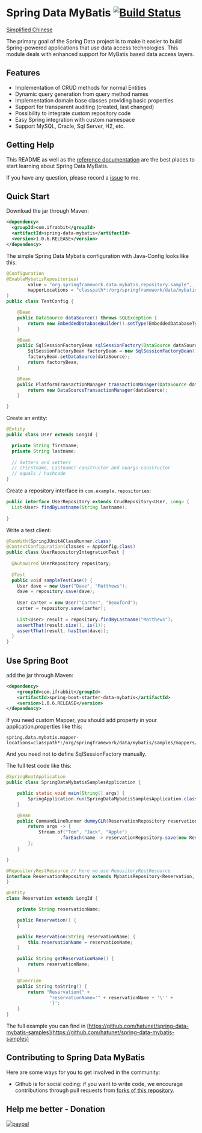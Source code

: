 # Spring Data MyBatis [![Build Status](https://travis-ci.org/hatunet/spring-data-mybatis.svg?branch=master)](https://travis-ci.org/hatunet/spring-data-mybatis) 

[Simplified Chinese](README_zh.md)

The primary goal of the Spring Data project is to make it easier to build Spring-powered applications that use data access technologies. 
This module deals with enhanced support for MyBatis based data access layers.


## Features ##

* Implementation of CRUD methods for normal Entities
* Dynamic query generation from query method names
* Implementation domain base classes providing basic properties
* Support for transparent auditing (created, last changed)
* Possibility to integrate custom repository code
* Easy Spring integration with custom namespace
* Support MySQL, Oracle, Sql Server, H2, etc.


## Getting Help ##
This README as well as the [reference documentation](https://hatunet.github.io/spring-data-mybatis/) are the best places to start learning about Spring Data MyBatis. 

If you have any question, please record a [issue](https://github.com/hatunet/spring-data-mybatis/issues) to me.


## Quick Start ##

Download the jar through Maven:

```xml
<dependency>
  <groupId>com.ifrabbit</groupId>
  <artifactId>spring-data-mybatis</artifactId>
  <version>1.0.6.RELEASE</version>
</dependency>
```

The simple Spring Data Mybatis configuration with Java-Config looks like this: 
```java
@Configuration
@EnableMybatisRepositories(
        value = "org.springframework.data.mybatis.repository.sample",
        mapperLocations = "classpath*:/org/springframework/data/mybatis/repository/sample/mappers/*Mapper.xml"
)
public class TestConfig {

    @Bean
    public DataSource dataSource() throws SQLException {
        return new EmbeddedDatabaseBuilder().setType(EmbeddedDatabaseType.H2).addScript("classpath:/test-init.sql").build();
    }

    @Bean
    public SqlSessionFactoryBean sqlSessionFactory(DataSource dataSource) {
        SqlSessionFactoryBean factoryBean = new SqlSessionFactoryBean();
        factoryBean.setDataSource(dataSource);
        return factoryBean;
    }

    @Bean
    public PlatformTransactionManager transactionManager(DataSource dataSource) {
        return new DataSourceTransactionManager(dataSource);
    }

}

```

Create an entity:

```java
@Entity
public class User extends LongId {

  private String firstname;
  private String lastname;
       
  // Getters and setters
  // (Firstname, Lastname)-constructor and noargs-constructor
  // equals / hashcode
}

```

Create a repository interface in `com.example.repositories`:

```java
public interface UserRepository extends CrudRepository<User, Long> {
  List<User> findByLastname(String lastname);  
  
}

```

Write a test client:

```java
@RunWith(SpringJUnit4ClassRunner.class)
@ContextConfiguration(classes = AppConfig.class)
public class UserRepositoryIntegrationTest {
     
  @Autowired UserRepository repository;
     
  @Test
  public void sampleTestCase() {
    User dave = new User("Dave", "Matthews");
    dave = repository.save(dave);
         
    User carter = new User("Carter", "Beauford");
    carter = repository.save(carter);
         
    List<User> result = repository.findByLastname("Matthews");
    assertThat(result.size(), is(1));
    assertThat(result, hasItem(dave));
  }
}

```


## Use Spring Boot

add the jar through Maven:
   
   ```xml
   <dependency>
       <groupId>com.ifrabbit</groupId>
       <artifactId>spring-boot-starter-data-mybatis</artifactId>
       <version>1.0.6.RELEASE</version>
   </dependency>
   ```

If you need custom Mapper, you should add property in your application.properties like this:
```
spring.data.mybatis.mapper-locations=classpath*:/org/springframework/data/mybatis/samples/mappers/*Mapper.xml
```

And you need not to define SqlSessionFactory manually.

The full test code like this:

```java
@SpringBootApplication
public class SpringDataMybatisSamplesApplication {

    public static void main(String[] args) {
        SpringApplication.run(SpringDataMybatisSamplesApplication.class, args);
    }

    @Bean
    public CommandLineRunner dummyCLR(ReservationRepository reservationRepository) {
        return args -> {
            Stream.of("Tom", "Jack", "Apple")
                    .forEach(name -> reservationRepository.save(new Reservation(name)));
        };
    }

}

@RepositoryRestResource // here we use RepositoryRestResource
interface ReservationRepository extends MybatisRepository<Reservation, Long> {
}

@Entity
class Reservation extends LongId {

    private String reservationName;

    public Reservation() {
    }

    public Reservation(String reservationName) {
        this.reservationName = reservationName;
    }

    public String getReservationName() {
        return reservationName;
    }

    @Override
    public String toString() {
        return "Reservation{" +
                "reservationName='" + reservationName + '\'' +
                '}';
    }
}
```

The full example you can find in [https://github.com/hatunet/spring-data-mybatis-samples](https://github.com/hatunet/spring-data-mybatis-samples)


## Contributing to Spring Data MyBatis ##

Here are some ways for you to get involved in the community:

* Github is for social coding: if you want to write code, we encourage contributions through pull requests from [forks of this repository](http://help.github.com/forking/). 

## Help me better - Donation
[![paypal](https://www.paypal.com/en_US/i/btn/x-click-butcc-donate.gif)](https://www.paypal.com/cgi-bin/webscr?cmd=_s-xclick&hosted_button_id=W7PLNCBK5K8JS)

